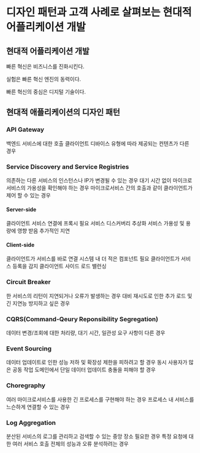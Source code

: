 # 디자인 패턴과 고객 사례로 살펴보는 현대적 어플리케이션 개발

## 현대적 어플리케이션 개발

빠른 혁신은 비즈니스를 진화시킨다.

실험은 빠른 혁신 엔진의 동력이다.

빠른 혁신의 중심은 디지털 기술이다.

## 현대적 애플리케이션의 디자인 패턴

### API Gateway

백엔드 서비스에 대한 호출
클라이언트 디바이스 유형에 따라 제공되는 컨텐츠가 다른 경우

### Service Discovery and Service Registries

의존하는 다른 서비스의 인스턴스나 IP가 변경될 수 있는 경우
대기 시간 없이 마이크로서비스의 가용성을 확인해야 하는 경우
마이크로서비스 간의 호출과 같이 클라이언트가 제어 할 수 있는 경우

#### Server-side

클라이언트 서비스 연결에 프록시 필요
서비스 디스커버리 추상화
서비스 가용성 및 용량에 영향 받음
추가적인 지연

#### Client-side

클라이언트가 서비스를 바로 연결
시스템 내 더 적은 컴포넌트 필요
클라이언트가 서비스 등록을 감지
클라이언트 사이드 로드 밸런싱

### Circuit Breaker

한 서비스의 리턴이 지연되거나 오류가 발생하는 경우 대비
재시도로 인한 추가 로드 및 긴 지연능 방지하고 싶은 경우

### CQRS(Command-Qeury Reponsibility Segregation)

데이터 변경/조회에 대한 처리량, 대기 시간, 일관성 요구 사항이 다른 경우

### Event Sourcing

데이터 업데이트로 인한 성능 저하 및 확장성 제한을 피하려고 할 경우
동시 사용자가 많은 공동 작업 도메인에서 단일 데이터 업데이트 충돌을 피해야 할 경우

### Choregraphy

여러 마이크로서비스를 사용한 긴 프로세스를 구현해야 하는 경우
프로세스 내 서비스를 느슨하게 연결할 수 있는 경우

### Log Aggregation

분산된 서비스의 로그를 관리하고 검색할 수 있는 중앙 장소 필요한 경우
특정 요청에 대한 여러 서비스 호출 전체의 성능과 오류 분석하려는 경우

